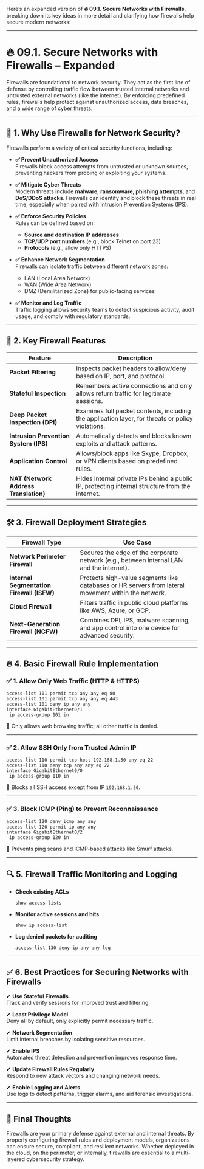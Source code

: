 Here’s an expanded version of **🔥 09.1. Secure Networks with Firewalls**, breaking down its key ideas in more detail and clarifying how firewalls help secure modern networks:

---

# 🔥 09.1. Secure Networks with Firewalls – Expanded

Firewalls are foundational to network security. They act as the first line of defense by controlling traffic flow between trusted internal networks and untrusted external networks (like the internet). By enforcing predefined rules, firewalls help protect against unauthorized access, data breaches, and a wide range of cyber threats.

---

## 🌟 1. Why Use Firewalls for Network Security?

Firewalls perform a variety of critical security functions, including:

- **✅ Prevent Unauthorized Access**  
  Firewalls block access attempts from untrusted or unknown sources, preventing hackers from probing or exploiting your systems.

- **✅ Mitigate Cyber Threats**  
  Modern threats include **malware**, **ransomware**, **phishing attempts**, and **DoS/DDoS attacks**. Firewalls can identify and block these threats in real time, especially when paired with Intrusion Prevention Systems (IPS).

- **✅ Enforce Security Policies**  
  Rules can be defined based on:
  - **Source and destination IP addresses**
  - **TCP/UDP port numbers** (e.g., block Telnet on port 23)
  - **Protocols** (e.g., allow only HTTPS)

- **✅ Enhance Network Segmentation**  
  Firewalls can isolate traffic between different network zones:
  - LAN (Local Area Network)
  - WAN (Wide Area Network)
  - DMZ (Demilitarized Zone) for public-facing services

- **✅ Monitor and Log Traffic**  
  Traffic logging allows security teams to detect suspicious activity, audit usage, and comply with regulatory standards.

---

## 🔑 2. Key Firewall Features

| Feature                  | Description |
|--------------------------|-------------|
| **Packet Filtering**     | Inspects packet headers to allow/deny based on IP, port, and protocol. |
| **Stateful Inspection**  | Remembers active connections and only allows return traffic for legitimate sessions. |
| **Deep Packet Inspection (DPI)** | Examines full packet contents, including the application layer, for threats or policy violations. |
| **Intrusion Prevention System (IPS)** | Automatically detects and blocks known exploits and attack patterns. |
| **Application Control**  | Allows/block apps like Skype, Dropbox, or VPN clients based on predefined rules. |
| **NAT (Network Address Translation)** | Hides internal private IPs behind a public IP, protecting internal structure from the internet. |

---

## 🛠️ 3. Firewall Deployment Strategies

| Firewall Type                     | Use Case |
|-----------------------------------|----------|
| **Network Perimeter Firewall**    | Secures the edge of the corporate network (e.g., between internal LAN and the internet). |
| **Internal Segmentation Firewall (ISFW)** | Protects high-value segments like databases or HR servers from lateral movement within the network. |
| **Cloud Firewall**                | Filters traffic in public cloud platforms like AWS, Azure, or GCP. |
| **Next-Generation Firewall (NGFW)** | Combines DPI, IPS, malware scanning, and app control into one device for advanced security. |

---

## 🔥 4. Basic Firewall Rule Implementation

### ✅ 1. Allow Only Web Traffic (HTTP & HTTPS)
```cisco
access-list 101 permit tcp any any eq 80
access-list 101 permit tcp any any eq 443
access-list 101 deny ip any any
interface GigabitEthernet0/1
 ip access-group 101 in
```
🔹 Only allows web browsing traffic; all other traffic is denied.

---

### ✅ 2. Allow SSH Only from Trusted Admin IP
```cisco
access-list 110 permit tcp host 192.168.1.50 any eq 22
access-list 110 deny tcp any any eq 22
interface GigabitEthernet0/0
 ip access-group 110 in
```
🔹 Blocks all SSH access except from IP `192.168.1.50`.

---

### ✅ 3. Block ICMP (Ping) to Prevent Reconnaissance
```cisco
access-list 120 deny icmp any any
access-list 120 permit ip any any
interface GigabitEthernet0/2
 ip access-group 120 in
```
🔹 Prevents ping scans and ICMP-based attacks like Smurf attacks.

---

## 🔍 5. Firewall Traffic Monitoring and Logging

- **Check existing ACLs**  
  ```cisco
  show access-lists
  ```

- **Monitor active sessions and hits**  
  ```cisco
  show ip access-list
  ```

- **Log denied packets for auditing**  
  ```cisco
  access-list 130 deny ip any any log
  ```

---

## ✅ 6. Best Practices for Securing Networks with Firewalls

✔ **Use Stateful Firewalls**  
Track and verify sessions for improved trust and filtering.

✔ **Least Privilege Model**  
Deny all by default, only explicitly permit necessary traffic.

✔ **Network Segmentation**  
Limit internal breaches by isolating sensitive resources.

✔ **Enable IPS**  
Automated threat detection and prevention improves response time.

✔ **Update Firewall Rules Regularly**  
Respond to new attack vectors and changing network needs.

✔ **Enable Logging and Alerts**  
Use logs to detect patterns, trigger alarms, and aid forensic investigations.

---

## 🚀 Final Thoughts

Firewalls are your primary defense against external and internal threats. By properly configuring firewall rules and deployment models, organizations can ensure secure, compliant, and resilient networks. Whether deployed in the cloud, on the perimeter, or internally, firewalls are essential to a multi-layered cybersecurity strategy.